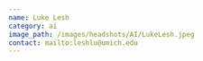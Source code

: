 ```yaml
---
name: Luke Lesh
category: ai
image_path: /images/headshots/AI/LukeLesh.jpeg
contact: mailto:leshlu@umich.edu
---
```

